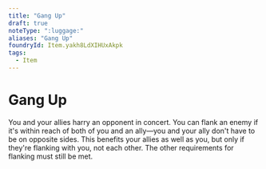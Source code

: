 ```yaml
---
title: "Gang Up"
draft: true
noteType: ":luggage:"
aliases: "Gang Up"
foundryId: Item.yakh8LdXIHUxAkpk
tags:
  - Item
---
```


# Gang Up

You and your allies harry an opponent in concert. You can flank an enemy if it's within reach of both of you and an ally—you and your ally don't have to be on opposite sides. This benefits your allies as well as you, but only if they're flanking with you, not each other. The other requirements for flanking must still be met.
